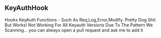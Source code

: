 ## KeyAuthHook
Hooks KeyAuth Functions - Such As Req,Log,Error,Modify.
Pretty Dog Shit But Works!
Not Working For All Keyauth Versions Due To The Pattern We Scanning...
you can always open a pull request and ask me to add it
